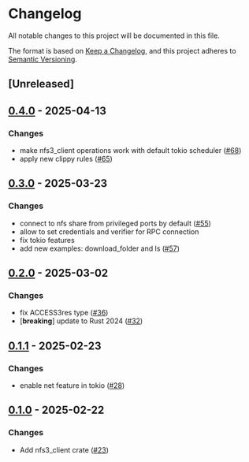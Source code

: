 # Changelog

All notable changes to this project will be documented in this file.

The format is based on [Keep a Changelog](https://keepachangelog.com/en/1.0.0/),
and this project adheres to [Semantic Versioning](https://semver.org/spec/v2.0.0.html).

## [Unreleased]

## [0.4.0](https://github.com/Vaiz/nfs3/compare/nfs3_client-v0.3.0...nfs3_client-v0.4.0) - 2025-04-13

### Changes

- make nfs3_client operations work with default tokio scheduler ([#68](https://github.com/Vaiz/nfs3/pull/68))
- apply new clippy rules ([#65](https://github.com/Vaiz/nfs3/pull/65))

## [0.3.0](https://github.com/Vaiz/nfs3/compare/nfs3_client-v0.2.0...nfs3_client-v0.3.0) - 2025-03-23

### Changes

- connect to nfs share from privileged ports by default ([#55](https://github.com/Vaiz/nfs3/pull/55))
- allow to set credentials and verifier for RPC connection
- fix tokio features
- add new examples: download_folder and ls ([#57](https://github.com/Vaiz/nfs3/pull/57))

## [0.2.0](https://github.com/Vaiz/nfs3/compare/nfs3_client-v0.1.1...nfs3_client-v0.2.0) - 2025-03-02

### Changes

- fix ACCESS3res type ([#36](https://github.com/Vaiz/nfs3/pull/36))
- [**breaking**] update to Rust 2024 ([#32](https://github.com/Vaiz/nfs3/pull/32))

## [0.1.1](https://github.com/Vaiz/nfs3/compare/nfs3_client-v0.1.0...nfs3_client-v0.1.1) - 2025-02-23

### Changes

- enable net feature in tokio ([#28](https://github.com/Vaiz/nfs3/pull/28))

## [0.1.0](https://github.com/Vaiz/nfs3/releases/tag/nfs3_client-v0.1.0) - 2025-02-22

### Changes

- Add nfs3_client crate ([#23](https://github.com/Vaiz/nfs3/pull/23))
